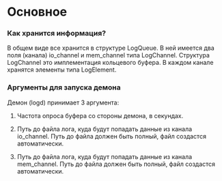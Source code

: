 # Основное

### Как хранится информация?

В общем виде все хранится в структуре LogQueue. В ней имеется два поля (канала) io_channel и mem_channel типа LogChannel. Структура LogChannel это имплементация кольцевого буфера.
В каждом канале хранятся элементы типа LogElement.

### Аргументы для запуска демона

Демон (logd) принимает 3 аргумента:

1) Частота опроса буфера со стороны демона, в секундах.

2) Путь до файла лога, куда будут попадать данные из канала io_channel. Путь до файла должен быть полный, файл создастся автоматически.

3) Путь до файла лога, куда будут попадать данные из канала mem_channel. Путь до файла должен быть полный, файл создастся автоматически.